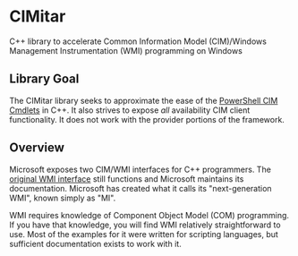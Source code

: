 # CIMitar

C++ library to accelerate Common Information Model (CIM)/Windows Management Instrumentation (WMI) programming on Windows

## Library Goal

The CIMitar library seeks to approximate the ease of the [PowerShell CIM Cmdlets](https://docs.microsoft.com/en-us/powershell/module/cimcmdlets/?view=powershell-7.1) in C++. It also strives to expose *all* availability CIM client functionality. It does not work with the provider portions of the framework.

## Overview

Microsoft exposes two CIM/WMI interfaces for C++ programmers. The [original WMI interface](https://docs.microsoft.com/en-us/windows/win32/wmisdk/about-wmi) still functions and Microsoft maintains its documentation. Microsoft has created what it calls its "next-generation WMI", known simply as "MI".

WMI requires knowledge of Component Object Model (COM) programming. If you have that knowledge, you will find WMI relatively straightforward to use. Most of the examples for it were written for scripting languages, but sufficient documentation exists to work with it.